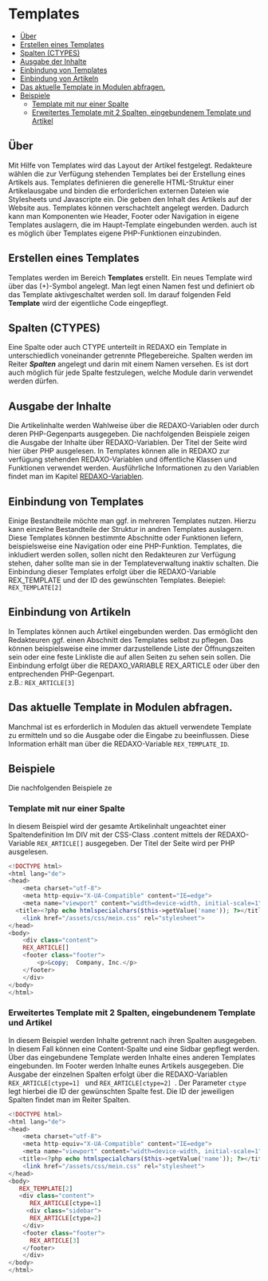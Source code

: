 #  Templates
- [Über](#ueber)
- [Erstellen eines Templates](#ertellen)
- [Spalten  (CTYPES)](#ctype)
- [Ausgabe der Inhalte](#ausgabe)
- [Einbindung von Templates](#einbindung)
- [Einbindung von Artikeln](#artikeleinbindung)
- [Das aktuelle Template in Modulen abfragen.](#aktuelles-template)
- [Beispiele](#beispiele)
	- [Template mit nur einer Spalte](#1spalte)
	- [Erweitertes Template mit 2 Spalten, eingebundenem Template und Artikel](#2spalte)
	

<a name="ueber"></a>
## Über
Mit Hilfe von Templates wird das Layout der Artikel  festgelegt. 
Redakteure wählen die zur Verfügung stehenden Templates bei der Erstellung eines Artikels aus. Templates definieren die generelle HTML-Struktur einer Artikelausgabe und binden die erforderlichen externen Dateien wie Stylesheets und Javascripte ein. Die geben den Inhalt des Artikels auf der Website aus. Templates können verschachtelt angelegt werden. Dadurch kann man Komponenten wie Header, Footer oder Navigation in eigene Templates auslagern, die im Haupt-Template eingebunden werden. auch ist es möglich über Templates eigene PHP-Funktionen einzubinden. 

<a name="erstellen"></a>
## Erstellen eines Templates
Templates werden im Bereich **Templates** erstellt. 
Ein neues Template wird über das (+)-Symbol angelegt. Man legt einen Namen fest und definiert ob das Template aktivgeschaltet werden soll. Im darauf folgenden Feld **Template** wird der eigentliche Code eingepflegt. 

<a name="ctype"></a>
## Spalten  (CTYPES) 
Eine Spalte oder auch CTYPE  unterteilt in REDAXO ein Template in unterschiedlich voneinander getrennte Pflegebereiche.  Spalten werden im Reiter ***Spalten*** angelegt und darin mit einem Namen versehen. Es ist dort auch möglich für jede  Spalte festzulegen, welche Module darin verwendet werden dürfen.   

<a name="ausgabe"></a>
## Ausgabe der Inhalte 
Die Artikelinhalte werden Wahlweise über die REDAXO-Variablen oder durch deren PHP-Gegenparts ausgegeben.  Die nachfolgenden Beispiele zeigen die Ausgabe der Inhalte über REDAXO-Variablen. Der Titel der Seite wird hier über PHP ausgelesen. In Templates können alle in REDAXO zur verfügung stehenden REDAXO-Variablen und öffentliche Klassen und Funktionen verwendet werden. Ausführliche Informationen zu den Variablen findet man  im Kapitel [REDAXO-Variablen](/redaxo-variablen). 

<a name="einbindung"></a>
## Einbindung von Templates
Einige Bestandteile möchte man ggf. in mehreren Templates nutzen. Hierzu kann einzelne Bestandteile der Struktur in andren Templates auslagern. Diese Templates können bestimmte Abschnitte oder Funktionen liefern, beispielsweise eine Navigation oder eine PHP-Funktion. 
Templates, die inkludiert werden sollen, sollen nicht den Redakteuren zur Verfügung stehen, daher sollte man sie in der Templateverwaltung inaktiv schalten. Die Einbindung dieser Templates erfolgt über die REDAXO-Variable REX_TEMPLATE und der ID des gewünschten Templates.
Beiepiel: `REX_TEMPLATE[2]` 

<a name="artikeleinbindung"></a>
## Einbindung von Artikeln
In Templates können auch Artikel eingebunden werden. Das ermöglicht den Redakteuren ggf. einen Abschnitt des Templates selbst zu pflegen. Das können beispielsweise eine immer darzustellende Liste der Öffnungszeiten sein oder eine feste Linkliste die auf allen Seiten zu sehen sein sollen. Die Einbindung erfolgt über die REDAXO_VARIABLE REX_ARTICLE oder über den entprechenden PHP-Gegenpart.  
z.B.: `REX_ARTICLE[3]` 

<a name="aktuelles-template"></a>
## Das aktuelle Template in Modulen abfragen. 
Manchmal ist es erforderlich in Modulen das aktuell verwendete Template zu ermitteln und so die Ausgabe oder die Eingabe zu beeinflussen. Diese Information erhält man über die REDAXO-Variable `REX_TEMPLATE_ID`.

<a name="beispiele"></a>
## Beispiele 
Die nachfolgenden Beispiele ze

<a name="1spalte"></a>
### Template mit nur einer Spalte
In diesem Beispiel wird der gesamte Artikelinhalt ungeachtet einer Spaltendefinition Im DIV mit der CSS-Class .content mittels der REDAXO-Variable  `REX_ARTICLE[]` ausgegeben. Der Titel der Seite wird per PHP ausgelesen. 

```PHP
<!DOCTYPE html>
<html lang="de">
<head>
    <meta charset="utf-8">
    <meta http-equiv="X-UA-Compatible" content="IE=edge">
    <meta name="viewport" content="width=device-width, initial-scale=1">
  <title><?php echo htmlspecialchars($this->getValue('name')); ?></title>
    <link href="/assets/css/mein.css" rel="stylesheet">
</head>
<body>
    <div class="content">
    REX_ARTICLE[]
    <footer class="footer">
        <p>&copy;  Company, Inc.</p>
    </footer>
    </div> 
</body>
</html>
```

<a name="2spalte"></a>
### Erweitertes Template mit 2 Spalten, eingebundenem Template und Artikel
In diesem Beispiel werden Inhalte getrennt nach ihren Spalten ausgegeben. In diesem Fall können eine Content-Spalte und eine Sidbar gepflegt werden. Über das eingebundene Template werden Inhalte eines anderen Templates eingebunden. Im Footer werden Inhalte eunes Artikels ausgegeben. 
Die Ausgabe der einzelnen Spalten erfolgt über die REDAXO-Variablen `REX_ARTICLE[ctype=1] ` und `REX_ARTICLE[ctype=2] `.  Der Parameter `ctype` legt hierbei die ID der gewünschten Spalte fest. 
Die ID der jeweiligen Spalten findet man im Reiter Spalten. 


```PHP
<!DOCTYPE html>
<html lang="de">
<head>
    <meta charset="utf-8">
    <meta http-equiv="X-UA-Compatible" content="IE=edge">
    <meta name="viewport" content="width=device-width, initial-scale=1">
   <title><?php echo htmlspecialchars($this->getValue('name')); ?></title>
    <link href="/assets/css/mein.css" rel="stylesheet">
</head>
<body>
   REX_TEMPLATE[2]
   <div class="content">
      REX_ARTICLE[ctype=1]
     <div class="sidebar">
      REX_ARTICLE[ctype=2]
    </div> 
    <footer class="footer">
      REX_ARTICLE[3]
    </footer>
    </div> 
</body>
</html>
```

